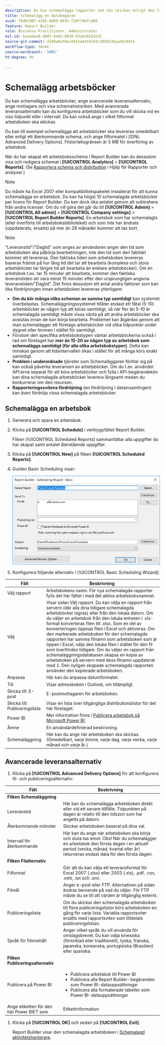 ```yaml
---
description: Du kan schemalägga rapporter som ska skickas enligt den tid och det filformat som du anger.
title: Schemalägg en databegäran
uuid: f6d8c90f-e185-4d60-8035-f20f74bfcd89
feature: Report Builder
role: Business Practitioner, Administrator
exl-id: 6aaadaa8-d68f-4a03-8838-53a61b152e31
source-git-commit: d198e8ef0ec8415a4a555d3c385823baad6104fe
workflow-type: tm+mt
source-wordcount: '1005'
ht-degree: 0%

---
```


# Schemalägg arbetsböcker

Du kan schemalägga arbetsböcker, ange avancerade leveransalternativ, ange mottagare och visa schemahistoriken. Med avancerade leveransalternativ kan du konfigurera arbetsböcker som du vill skicka vid en viss tidpunkt eller i intervall. Du kan också ange i vilket filformat arbetsboken ska skickas.

Du kan till exempel schemalägga att arbetsböcker ska levereras omedelbart eller enligt ett återkommande schema, och ange filformatet i [!DNL Advanced Delivery Options]. Filstorleksgränsen är 5 MB för överföring av arbetsbok.

När du har skapat ett arbetsboksschema i Report Builder kan du dessutom visa och redigera schemat i **[!UICONTROL Analytics]** > **[!UICONTROL Reports]**. (Se [Rapportera schema och distribution](/help/analyze/reports-analytics/scheduling.md) i Hjälp för Rapporter och analyser.)

>[!NOTE]
>
>Du måste ha Excel 2007 eller kompatibilitetspaketet installerat för att kunna schemalägga en arbetsbok. Du kan ha högst 10 schemalagda arbetsböcker per licens för Report Builder. Du kan dock öka antalet genom att subtrahera från andra licenser. Om du vill göra det går du till **[!UICONTROL Admin]** > **[!UICONTROL All admin]** > **[!UICONTROL Company settings]** > **[!UICONTROL Report Builder Reports]**. En arbetsbok som har schemalagts (eller överförts till arbetsboksbiblioteket) och som inte har ändrats (uppdaterats, ersatts) på mer än 28 månader kommer att tas bort.

>[!NOTE]
>
>&quot;Leveranstid&quot;/&quot;Dagtid&quot; som anges av användaren anger den tid som arbetsboken ska påbörja bearbetningen, inte den tid som den faktiskt kommer att levereras. Den faktiska tiden som arbetsboken levereras baseras främst på hur lång tid det tar att bearbeta (komplexa och stora arbetsböcker tar längre tid att bearbeta än enklare arbetsböcker). Om en arbetsbok t.ex. tar 15 minuter att bearbeta, kommer den faktiska leveranstiden att vara minst 15 minuter efter den ursprungligen angivna leveranstiden/&quot;Dagtid&quot;.
>Det finns dessutom ett antal andra faktorer som kan öka fördröjningen innan arbetsboken levereras ytterligare:
>
> * **Om du kör många olika scheman av samma typ samtidigt** kan systemet överbelastas. Schemaläggningssystemet tillåter endast ett fåtal (5-10) arbetsböcker av någon typ att köras samtidigt, så när fler än 5-10 är schemalagda samtidigt måste vissa vänta på att andra arbetsböcker ska avslutas innan de kan börja bearbeta. Problemet kan åtgärdas genom att man schemalägger ett företags arbetsböcker vid olika tidpunkter under dygnet eller timmen i stället för samtidigt.
> * Förutom den specifika arbetsbokstypen väntar arbetsböckerna också i rad om företaget har **mer än 15-20 av någon typ av arbetsbok som schemaläggs samtidigt (för alla olika arbetsbokstyper)**. Detta kan minskas genom att tidsintervallen ökas i stället för att många körs exakt samtidigt.
> * **Problem i underordnade** tjänster som Schemaläggaren förlitar sig på kan också påverka leveransen av arbetsböcker. Om du t.ex. använder API:erna separat för att köra arbetsböcker och fylla i API-begärandekön kan dina schemalagda arbetsböcker leverera långsamt medan du konkurrerar om den resursen.
> * **Rapporteringssvitens fördröjning**  (en fördröjning i datainsamlingen) kan även fördröja vissa schemalagda arbetsböcker.


## Schemalägga en arbetsbok

1. Generera och spara en arbetsbok.
1. Klicka på **[!UICONTROL Schedule]** i verktygsfältet Report Builder.

   Fliken [!UICONTROL Scheduled Reports] sammanfattar alla uppgifter du har skapat samt antalet återstående uppgifter.
1. Klicka på **[!UICONTROL New]** på fliken **[!UICONTROL Scheduled Reports]**.
1. Guiden Basic Scheduling visar:

   ![](assets/simple-schedule-wizard.png)

1. Konfigurera följande alternativ i [!UICONTROL Basic Scheduling Wizard]:

| Fält | Beskrivning |
|--- |--- |
| Välj rapport | Arbetsbokens namn. För nya schemalagda rapporter fylls det här fältet i med det aktiva arbetsboksnamnet. |
| Välj | Visar sidan Välj rapport. Du kan välja en rapport från servern (där alla dina tidigare schemalagda arbetsböcker lagras) eller från den lokala datorn. Om du väljer en arbetsbok från den lokala enheten i .xls-format konverteras filen till .xlsx. Som en del av konverteringen öppnas filen i Excel och aktiveras. Om den markerade arbetsboken för den schemalagda rapporten har samma filnamn som arbetsboken som är öppen i Excel, väljs den lokala filen i stället för den fil som överfördes tidigare. Om du väljer en rapport från schemaläggningsdatabasen skapas en kopia av arbetsboken på servern med dess filnamn uppdaterat med 1. Den nyligen skapade schemalagda rapporten använder den kopierade arbetsboken. |
| Anpassa | Här kan du anpassa datumformatet. |
| Till | Visar adressboken i Outlook, om tillämpligt. |
| Skicka till: E-post | E-postmottagaren för arbetsboken. |
| Skicka till: Publiceringslista | Visar en lista över tillgängliga distributionslistor för det här företaget. |
| Power BI | Mer information finns i [Publicera arbetsbok på Microsoft Power BI](/help/analyze/report-builder/c-publish-power-bi/integration-power-bi.md). |
| Ämne | En användardefinierad beskrivning. |
| Schemaläggning | Här kan du ange när arbetsboken ska skickas. (Omedelbart, varje timme, varje dag, varje vecka, varje månad och varje år.) |

## Avancerade leveransalternativ

1. Klicka på **[!UICONTROL Advanced Delivery Options]** för att konfigurera fil- och publiceringsalternativ:

| Fält | Beskrivning |
|--- |--- |
| **Fliken Schemaläggning** |  |
| Leveranstid | Här kan du schemalägga arbetsboken direkt eller vid ett senare tillfälle. Tidpunkten på dagen är relativ till den tidszon som har angetts på datorn. |
| Återkommande mönster | Skickar arbetsboken baserat på dina val. |
| Intervall för återkommande | Här kan du ange när arbetsboken ska börja och sluta tas emot.   Obs!  När du schemalägger en arbetsbok den första dagen i en aktuell period (vecka, månad, kvartal eller år) returneras endast data för den första dagen. |
| **Fliken Filalternativ** |  |
| Filformat | Gör att du kan välja ett leveransformat för Excel 2007 (.xlsx) eller 2003 (.xls), .pdf, .csv, .mht, .txt och .xml. |
| Filmål | Anger e-post eller FTP. Alternativen på sidan ändras beroende på vad du väljer. För FTP måste du se till att värden är tillgänglig externt. |
| Publiceringslista | Om du skickar den schemalagda arbetsboken till flera publiceringslistor körs arbetsboken en gång för varje lista. Variabla rapportsviter ersätts med rapportsviten som tilldelats publiceringslistan. |
| Språk för filinnehåll | Anger vilket språk du vill använda för omslagsbrevet. Du kan välja kinesiska (förenklad eller traditionell), tyska, franska, japanska, koreanska, portugisiska (Brasilien) eller spanska. |
| **Fliken Publiceringsalternativ** |  |
| Publicera på Power BI | <ul><li>Publicera arbetsbok till Power BI</li><li>Publicera alla Report Builder-begäranden som Power BI-datauppsättningar</li><li>Publicera alla formaterade tabeller som Power BI-datauppsättningar</li></ul> |
| Ange etiketten för den här Power BIET som | Etikettinformation |

1. Klicka på **[!UICONTROL OK]** och sedan på **[!UICONTROL Exit]**.

   Report Builder visar den schemalagda arbetsboken i [Schemalagd aktivitetshanterare](/help/analyze/report-builder/r-arb-scheduled-reports.md).
